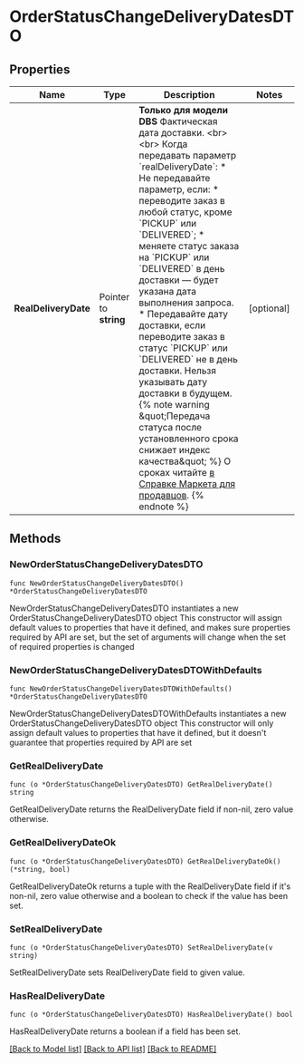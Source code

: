 # OrderStatusChangeDeliveryDatesDTO

## Properties

Name | Type | Description | Notes
------------ | ------------- | ------------- | -------------
**RealDeliveryDate** | Pointer to **string** | **Только для модели DBS**  Фактическая дата доставки. &lt;br&gt;&lt;br&gt; Когда передавать параметр &#x60;realDeliveryDate&#x60;:  * Не передавайте параметр, если:   * переводите заказ в любой статус, кроме &#x60;PICKUP&#x60; или &#x60;DELIVERED&#x60;;   * меняете статус заказа на &#x60;PICKUP&#x60; или &#x60;DELIVERED&#x60; в день доставки — будет указана дата выполнения запроса. * Передавайте дату доставки, если переводите заказ в статус &#x60;PICKUP&#x60; или &#x60;DELIVERED&#x60; не в день доставки. Нельзя указывать дату доставки в будущем.    {% note warning \&quot;Передача статуса после установленного срока снижает индекс качества\&quot; %}    О сроках читайте [в Справке Маркета для продавцов](https://yandex.ru/support2/marketplace/ru/quality/tech#dbs).    {% endnote %}       | [optional] 

## Methods

### NewOrderStatusChangeDeliveryDatesDTO

`func NewOrderStatusChangeDeliveryDatesDTO() *OrderStatusChangeDeliveryDatesDTO`

NewOrderStatusChangeDeliveryDatesDTO instantiates a new OrderStatusChangeDeliveryDatesDTO object
This constructor will assign default values to properties that have it defined,
and makes sure properties required by API are set, but the set of arguments
will change when the set of required properties is changed

### NewOrderStatusChangeDeliveryDatesDTOWithDefaults

`func NewOrderStatusChangeDeliveryDatesDTOWithDefaults() *OrderStatusChangeDeliveryDatesDTO`

NewOrderStatusChangeDeliveryDatesDTOWithDefaults instantiates a new OrderStatusChangeDeliveryDatesDTO object
This constructor will only assign default values to properties that have it defined,
but it doesn't guarantee that properties required by API are set

### GetRealDeliveryDate

`func (o *OrderStatusChangeDeliveryDatesDTO) GetRealDeliveryDate() string`

GetRealDeliveryDate returns the RealDeliveryDate field if non-nil, zero value otherwise.

### GetRealDeliveryDateOk

`func (o *OrderStatusChangeDeliveryDatesDTO) GetRealDeliveryDateOk() (*string, bool)`

GetRealDeliveryDateOk returns a tuple with the RealDeliveryDate field if it's non-nil, zero value otherwise
and a boolean to check if the value has been set.

### SetRealDeliveryDate

`func (o *OrderStatusChangeDeliveryDatesDTO) SetRealDeliveryDate(v string)`

SetRealDeliveryDate sets RealDeliveryDate field to given value.

### HasRealDeliveryDate

`func (o *OrderStatusChangeDeliveryDatesDTO) HasRealDeliveryDate() bool`

HasRealDeliveryDate returns a boolean if a field has been set.


[[Back to Model list]](../README.md#documentation-for-models) [[Back to API list]](../README.md#documentation-for-api-endpoints) [[Back to README]](../README.md)



